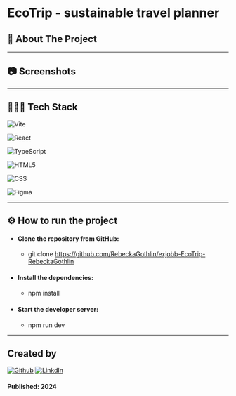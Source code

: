 # EcoTrip - sustainable travel planner

## 📄 About The Project



---

## 📷 Screenshots



---

## 👨🏻‍💻 Tech Stack

![Vite](https://img.shields.io/badge/Vite-B73BFE?style=for-the-badge&logo=vite&logoColor=FFD62E)

![React](https://img.shields.io/badge/react-%2320232a.svg?style=for-the-badge&logo=react&logoColor=%2361DAFB)

![TypeScript](https://img.shields.io/badge/typescript-%23007ACC.svg?style=for-the-badge&logo=typescript&logoColor=white)

![HTML5](https://img.shields.io/badge/HTML5-E34F26?style=for-the-badge&logo=html5&logoColor=white)

![CSS](https://img.shields.io/badge/CSS3-1572B6?style=for-the-badge&logo=css3&logoColor=white)

![Figma](https://img.shields.io/badge/Figma-F24E1E?style=for-the-badge&logo=figma&logoColor=white)

---

## ⚙️ How to run the project

- #### **Clone the repository from GitHub:**

  - git clone https://github.com/RebeckaGothlin/exjobb-EcoTrip-RebeckaGothlin

- #### **Install the dependencies:**

  - npm install

- #### **Start the developer server:**
  - npm run dev

---

## Created by

[![Github](https://img.shields.io/badge/Rebecka%20Göthlin-100000?style=for-the-badge&logo=github&logoColor=white)](https://github.com/RebeckaGothlin) [![LinkdIn](https://img.shields.io/badge/Rebecka%20Göthlin-0077B5?style=for-the-badge&logo=linkedin&logoColor=white)](https://www.linkedin.com/in/rebecka-g%C3%B6thlin-963037280/)

#### Published: 2024
